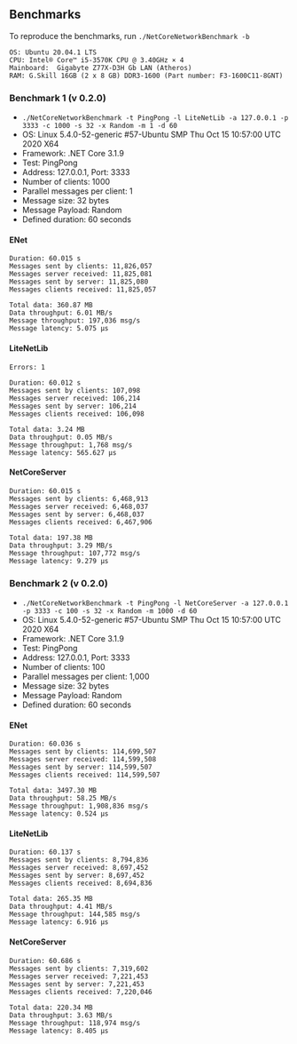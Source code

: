 ## Benchmarks

To reproduce the benchmarks, run `./NetCoreNetworkBenchmark -b`


```
OS: Ubuntu 20.04.1 LTS
CPU: Intel® Core™ i5-3570K CPU @ 3.40GHz × 4
Mainboard:  Gigabyte Z77X-D3H Gb LAN (Atheros)
RAM: G.Skill 16GB (2 x 8 GB) DDR3-1600 (Part number: F3-1600C11-8GNT)
```

### Benchmark 1 (v 0.2.0)
* `./NetCoreNetworkBenchmark -t PingPong -l LiteNetLib -a 127.0.0.1 -p 3333 -c 1000 -s 32 -x Random -m 1 -d 60`
* OS: Linux 5.4.0-52-generic #57-Ubuntu SMP Thu Oct 15 10:57:00 UTC 2020 X64
* Framework: .NET Core 3.1.9
* Test: PingPong
* Address: 127.0.0.1, Port: 3333
* Number of clients: 1000
* Parallel messages per client: 1
* Message size: 32 bytes
* Message Payload: Random
* Defined duration: 60 seconds

#### ENet
```
Duration: 60.015 s
Messages sent by clients: 11,826,057
Messages server received: 11,825,081
Messages sent by server: 11,825,080
Messages clients received: 11,825,057

Total data: 360.87 MB
Data throughput: 6.01 MB/s
Message throughput: 197,036 msg/s
Message latency: 5.075 μs
```

#### LiteNetLib
```
Errors: 1

Duration: 60.012 s
Messages sent by clients: 107,098
Messages server received: 106,214
Messages sent by server: 106,214
Messages clients received: 106,098

Total data: 3.24 MB
Data throughput: 0.05 MB/s
Message throughput: 1,768 msg/s
Message latency: 565.627 μs
```

#### NetCoreServer
```
Duration: 60.015 s
Messages sent by clients: 6,468,913
Messages server received: 6,468,037
Messages sent by server: 6,468,037
Messages clients received: 6,467,906

Total data: 197.38 MB
Data throughput: 3.29 MB/s
Message throughput: 107,772 msg/s
Message latency: 9.279 μs
```


### Benchmark 2 (v 0.2.0)
* `./NetCoreNetworkBenchmark -t PingPong -l NetCoreServer -a 127.0.0.1 -p 3333 -c 100 -s 32 -x Random -m 1000 -d 60`
* OS: Linux 5.4.0-52-generic #57-Ubuntu SMP Thu Oct 15 10:57:00 UTC 2020 X64
* Framework: .NET Core 3.1.9
* Test: PingPong
* Address: 127.0.0.1, Port: 3333
* Number of clients: 100
* Parallel messages per client: 1,000
* Message size: 32 bytes
* Message Payload: Random
* Defined duration: 60 seconds

#### ENet
```
Duration: 60.036 s
Messages sent by clients: 114,699,507
Messages server received: 114,599,508
Messages sent by server: 114,599,507
Messages clients received: 114,599,507

Total data: 3497.30 MB
Data throughput: 58.25 MB/s
Message throughput: 1,908,836 msg/s
Message latency: 0.524 μs
```

#### LiteNetLib
```
Duration: 60.137 s
Messages sent by clients: 8,794,836
Messages server received: 8,697,452
Messages sent by server: 8,697,452
Messages clients received: 8,694,836

Total data: 265.35 MB
Data throughput: 4.41 MB/s
Message throughput: 144,585 msg/s
Message latency: 6.916 μs
```

#### NetCoreServer
```
Duration: 60.686 s
Messages sent by clients: 7,319,602
Messages server received: 7,221,453
Messages sent by server: 7,221,453
Messages clients received: 7,220,046

Total data: 220.34 MB
Data throughput: 3.63 MB/s
Message throughput: 118,974 msg/s
Message latency: 8.405 μs
```
